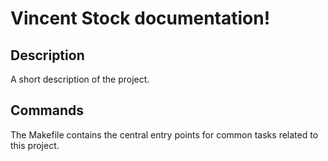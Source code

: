 # Vincent Stock documentation!

## Description

A short description of the project.

## Commands

The Makefile contains the central entry points for common tasks related to this project.

